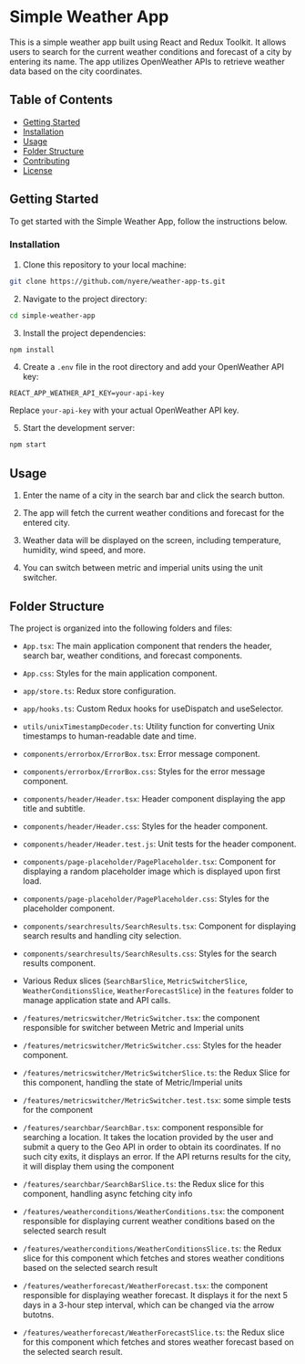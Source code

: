 # Simple Weather App

This is a simple weather app built using React and Redux Toolkit. It allows users to search for the current weather conditions and forecast of a city by entering its name. The app utilizes OpenWeather APIs to retrieve weather data based on the city coordinates.

## Table of Contents

-   [Getting Started](#getting-started)
-   [Installation](#installation)
-   [Usage](#usage)
-   [Folder Structure](#folder-structure)
-   [Contributing](#contributing)
-   [License](#license)

## Getting Started

To get started with the Simple Weather App, follow the instructions below.

### Installation

1. Clone this repository to your local machine:

```bash
git clone https://github.com/nyere/weather-app-ts.git
```

2. Navigate to the project directory:

```bash
cd simple-weather-app
```

3. Install the project dependencies:

```bash
npm install
```

4. Create a `.env` file in the root directory and add your OpenWeather API key:

```env
REACT_APP_WEATHER_API_KEY=your-api-key
```

Replace `your-api-key` with your actual OpenWeather API key.

5. Start the development server:

```bash
npm start
```

## Usage

1. Enter the name of a city in the search bar and click the search button.

2. The app will fetch the current weather conditions and forecast for the entered city.

3. Weather data will be displayed on the screen, including temperature, humidity, wind speed, and more.

4. You can switch between metric and imperial units using the unit switcher.

## Folder Structure

The project is organized into the following folders and files:

-   `App.tsx`: The main application component that renders the header, search bar, weather conditions, and forecast components.
-   `App.css`: Styles for the main application component.
-   `app/store.ts`: Redux store configuration.
-   `app/hooks.ts`: Custom Redux hooks for useDispatch and useSelector.
-   `utils/unixTimestampDecoder.ts`: Utility function for converting Unix timestamps to human-readable date and time.
-   `components/errorbox/ErrorBox.tsx`: Error message component.
-   `components/errorbox/ErrorBox.css`: Styles for the error message component.
-   `components/header/Header.tsx`: Header component displaying the app title and subtitle.
-   `components/header/Header.css`: Styles for the header component.
-   `components/header/Header.test.js`: Unit tests for the header component.
-   `components/page-placeholder/PagePlaceholder.tsx`: Component for displaying a random placeholder image which is displayed upon first load.
-   `components/page-placeholder/PagePlaceholder.css`: Styles for the placeholder component.
-   `components/searchresults/SearchResults.tsx`: Component for displaying search results and handling city selection.
-   `components/searchresults/SearchResults.css`: Styles for the search results component.

-   Various Redux slices (`SearchBarSlice`, `MetricSwitcherSlice`, `WeatherConditionsSlice`, `WeatherForecastSlice`) in the `features` folder to manage application state and API calls.
-   `/features/metricswitcher/MetricSwitcher.tsx`: the component responsible for switcher between Metric and Imperial units
-   `/features/metricswitcher/MetricSwitcher.css`: Styles for the header component.
-   `/features/metricswitcher/MetricSwitcherSlice.ts`: the Redux Slice for this component, handling the state of Metric/Imperial units
-   `/features/metricswitcher/MetricSwitcher.test.tsx`: some simple tests for the component
-   `/features/searchbar/SearchBar.tsx`: component responsible for searching a location. It takes the location provided by the user and submit a query to the Geo API in order to obtain its coordinates. If no such city exits, it displays an error. If the API returns results for the city, it will display them using the <SearchResults /> component
-   `/features/searchbar/SearchBarSlice.ts`: the Redux slice for this component, handling async fetching city info
-   `/features/weatherconditions/WeatherConditions.tsx`: the component responsible for displaying current weather conditions based on the selected search result
-   `/features/weatherconditions/WeatherConditionsSlice.ts`: the Redux slice for this component which fetches and stores weather conditions based on the selected search result
-   `/features/weatherforecast/WeatherForecast.tsx`: the component responsible for displaying weather forecast. It displays it for the next 5 days in a 3-hour step interval, which can be changed via the arrow butotns.
-   `/features/weatherforecast/WeatherForecastSlice.ts`: the Redux slice for this component which fetches and stores weather forecast based on the selected search result.
